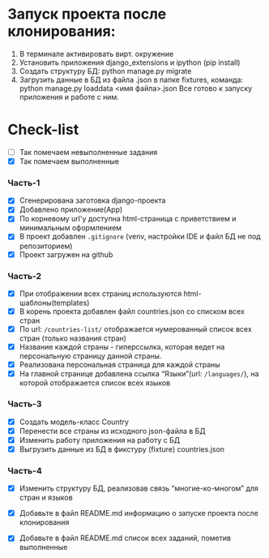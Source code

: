# Запуск проекта после клонирования:
1. В терминале активировать вирт. окружение
2. Установить приложения django_extensions и ipython (pip install)
3. Создать структуру БД: python manage.py migrate
4. Загрузить данные в БД из файла .json в папке fixtures, команда: python manage.py loaddata <имя файла>.json
Все готово к запуску приложения и работе с ним.

# Check-list
- [ ] Так помечаем невыполненные задания
- [x] Так помечаем выполненные

### Часть-1
- [x] Сгенерирована заготовка django-проекта
- [x] Добавлено приложение(App)
- [x] По корневому url'у доступна html-страница с приветствием и минимальным оформлением
- [x] В проект добавлен `.gitignore` (venv, настройки IDE и файл БД не под репозиторием)
- [x] Проект загружен на github

### Часть-2
- [x] При отображении всех страниц используются html-шаблоны(templates)
- [x] В корень проекта добавлен файл countries.json со списком всех стран
- [x] По url: `/countries-list/` отображается нумерованный список всех стран (только названия стран)
- [x] Название каждой страны - гиперссылка, которая ведет на персональную страницу данной страны.
- [x] Реализована персональная страница для каждой страны
- [x] На главной странице добавлена ссылка “Языки”(url: `/languages/`), на которой отображается список всех языков

### Часть-3
- [x] Создать модель-класс Country
- [x] Перенести все страны из исходного json-файла в БД
- [x] Изменить работу приложения на работу с БД
- [x] Выгрузить данные из БД в фикстуру (fixture) countries.json

### Часть-4
- [x] Изменить структуру БД, реализовав связь “многие-ко-многом” для стран и языков
- [x] Добавьте в файл README.md информацию о запуске проекта после клонирования
- [x] Добавьте в файл README.md список всех заданий, пометив выполненные

